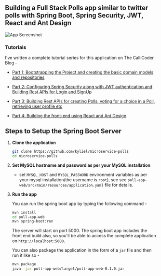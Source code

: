 ## Building a Full Stack Polls app similar to twitter polls with Spring Boot, Spring Security, JWT, React and Ant Design

![App Screenshot](screenshot.png)

### Tutorials

I've written a complete tutorial series for this application on The CalliCoder Blog -

+ [Part 1: Bootstrapping the Project and creating the basic domain models and repositories](https://www.callicoder.com/spring-boot-spring-security-jwt-mysql-react-app-part-1/)

+ [Part 2: Configuring Spring Security along with JWT authentication and Building Rest APIs for Login and SignUp](https://www.callicoder.com/spring-boot-spring-security-jwt-mysql-react-app-part-2/)

+ [Part 3: Building Rest APIs for creating Polls, voting for a choice in a Poll, retrieving user profile etc](https://www.callicoder.com/spring-boot-spring-security-jwt-mysql-react-app-part-3/)

+ [Part 4: Building the front-end using React and Ant Design](https://www.callicoder.com/spring-boot-spring-security-jwt-mysql-react-app-part-4/)

## Steps to Setup the Spring Boot Server

1. **Clone the application**

    ```bash
    git clone https://github.com/kyliel/microservice-polls
    cd microservice-polls
    ```


3. **Set MySQL hostname and password as per your MySQL installation**

    + set `MYSQL_HOST` and `MYSQL_PASSWORD` environment variables as per your mysql installation(the username is `root`), see see `poll-app-web/src/main/resources/application.yaml` file for details.
    

4. **Run the app**

    You can run the spring boot app by typing the following command -

    ```bash
    mvn install
    cd poll-app-web
    mvn spring-boot:run
    ```

    The server will start on port 5000. The spring boot app includes the front end build also, so you'll be able to access the complete application on `http://localhost:5000`.

    You can also package the application in the form of a `jar` file and then run it like so -

    ```bash
    mvn package
    java -jar poll-app-web/target/poll-app-web-0.1.0.jar
    ```
